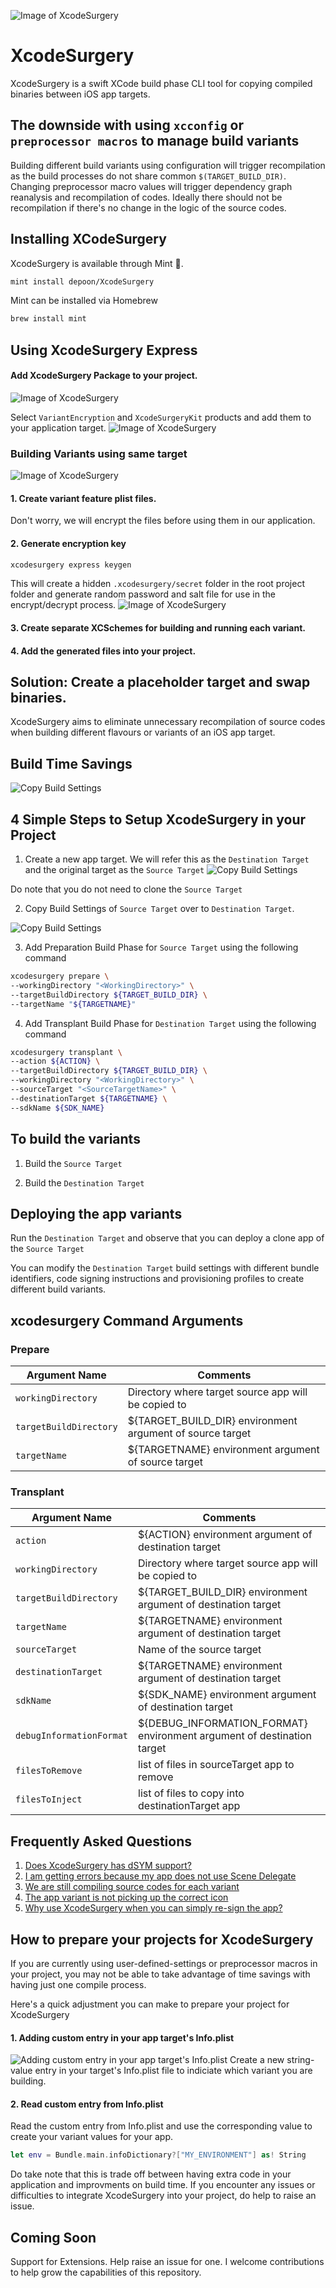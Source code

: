 
![Image of XcodeSurgery](docs/images/XcodeSurgeryLogo_v2.png)
# XcodeSurgery

XcodeSurgery is a swift XCode build phase CLI tool for copying compiled binaries between iOS app targets. 

## The downside with using `xcconfig` or `preprocessor macros` to manage build variants
Building different build variants using configuration will trigger recompilation as the build processes do not share common `$(TARGET_BUILD_DIR)`. Changing preprocessor macro values will trigger dependency graph reanalysis and recompilation of codes. Ideally there should not be recompilation if there's no change in the logic of the source codes.

## Installing XCodeSurgery

XcodeSurgery is available through Mint 🌱.
```sh
mint install depoon/XcodeSurgery
```

Mint can be installed via Homebrew
```sh
brew install mint
```

## Using XcodeSurgery Express

#### Add XcodeSurgery Package to your project. 
![Image of XcodeSurgery](docs/images/AddXcodeSurgeryPackageChooseVersion.png)

Select `VariantEncryption` and `XcodeSurgeryKit` products and add them to your application target.
![Image of XcodeSurgery](docs/images/AddXcodeSurgeryPackageSelectTarget.png)

### Building Variants using same target
![Image of XcodeSurgery](docs/images/SettingUpVariantsSameTarget_v1.png)

#### 1. Create variant feature plist files. 
Don't worry, we will encrypt the files before using them in our application.

#### 2. Generate encryption key
```sh
xcodesurgery express keygen
```
This will create a hidden `.xcodesurgery/secret` folder in the root project folder and generate random password and salt file for use in the encrypt/decrypt process.
![Image of XcodeSurgery](docs/images/SecretsFolder.png)

#### 3. Create separate XCSchemes for building and running each variant.

#### 4. Add the generated files into your project.







## Solution: Create a placeholder target and swap binaries.
XcodeSurgery aims to eliminate unnecessary recompilation of source codes when building different flavours or variants of an iOS app target.

## Build Time Savings
![Copy Build Settings](docs/images/BuildTimeSavings.png)







## 4 Simple Steps to Setup XcodeSurgery in your Project
1. Create a new app target. We will refer this as the `Destination Target` and the original target as the `Source Target`
![Copy Build Settings](docs/images/CreateNewTarget.gif)

Do note that you do not need to clone the `Source Target`

2. Copy Build Settings of `Source Target` over to `Destination Target`.

![Copy Build Settings](docs/images/CopyBuildSettings.gif)

3. Add Preparation Build Phase for `Source Target` using the following command
```sh
xcodesurgery prepare \
--workingDirectory "<WorkingDirectory>" \
--targetBuildDirectory ${TARGET_BUILD_DIR} \
--targetName "${TARGETNAME}"
```
4. Add Transplant Build Phase for `Destination Target` using the following command
```sh
xcodesurgery transplant \
--action ${ACTION} \
--targetBuildDirectory ${TARGET_BUILD_DIR} \
--workingDirectory "<WorkingDirectory>" \
--sourceTarget "<SourceTargetName>" \
--destinationTarget ${TARGETNAME} \
--sdkName ${SDK_NAME}

```

## To build the variants
1. Build the `Source Target`

2. Build the `Destination Target`

## Deploying the app variants
Run the `Destination Target` and observe that you can deploy a clone app of the `Source Target`

You can modify the `Destination Target` build settings with different bundle identifiers, code signing instructions and provisioning profiles to create different build variants.

## xcodesurgery Command Arguments
### Prepare
Argument Name | Comments
------------ | -------------
`workingDirectory` | Directory where target source app will be copied to
`targetBuildDirectory` | ${TARGET_BUILD_DIR} environment argument of source target
`targetName` | ${TARGETNAME} environment argument of source target

### Transplant
Argument Name | Comments
------------ | -------------
`action` | ${ACTION} environment argument of destination target
`workingDirectory` | Directory where target source app will be copied to
`targetBuildDirectory` | ${TARGET_BUILD_DIR} environment argument of destination target
`targetName` | ${TARGETNAME} environment argument of destination target
`sourceTarget` | Name of the source target
`destinationTarget` | ${TARGETNAME} environment argument of destination target
`sdkName` | ${SDK_NAME} environment argument of destination target
`debugInformationFormat` | ${DEBUG_INFORMATION_FORMAT} environment argument of destination target
`filesToRemove` | list of files in sourceTarget app to remove
`filesToInject` | list of files to copy into destinationTarget app

## Frequently Asked Questions
1. [Does XcodeSurgery has dSYM support?](./docs/faq.md#does-xcodesurgery-has-dsym-support)
2. [I am getting errors because my app does not use Scene Delegate](./docs/faq.md#i-am-getting-errors-because-my-app-does-not-use-scene-delegate)
3. [We are still compiling source codes for each variant](./docs/faq.md#we-are-still-compiling-source-codes-for-each-variant)
4. [The app variant is not picking up the correct icon](./docs/faq.md#the-app-variant-is-not-picking-up-the-correct-icon)
5. [Why use XcodeSurgery when you can simply re-sign the app?](./docs/faq.md#why-use-xcodesurgery-when-you-can-simply-re-sign-the-app)

## How to prepare your projects for XcodeSurgery
If you are currently using user-defined-settings or preprocessor macros in your project, you may not be able to take advantage of time savings with having just one compile process.

Here's a quick adjustment you can make to prepare your project for XcodeSurgery

#### 1. Adding custom entry in your app target's Info.plist
![Adding custom entry in your app target's Info.plist](docs/images/ExampleCustomEnvInfo.png)
Create a new string-value entry in your target's Info.plist file to indiciate which variant you are building.

#### 2. Read custom entry from Info.plist
Read the custom entry from Info.plist and use the corresponding value to create your variant values for your app.
```swift
let env = Bundle.main.infoDictionary?["MY_ENVIRONMENT"] as! String
```

Do take note that this is trade off between having extra code in your application and improvments on build time. If you encounter any issues or difficulties to integrate XcodeSurgery into your project, do help to raise an issue.

## Coming Soon
Support for Extensions. Help raise an issue for one. I welcome contributions to help grow the capabilities of this repository.
